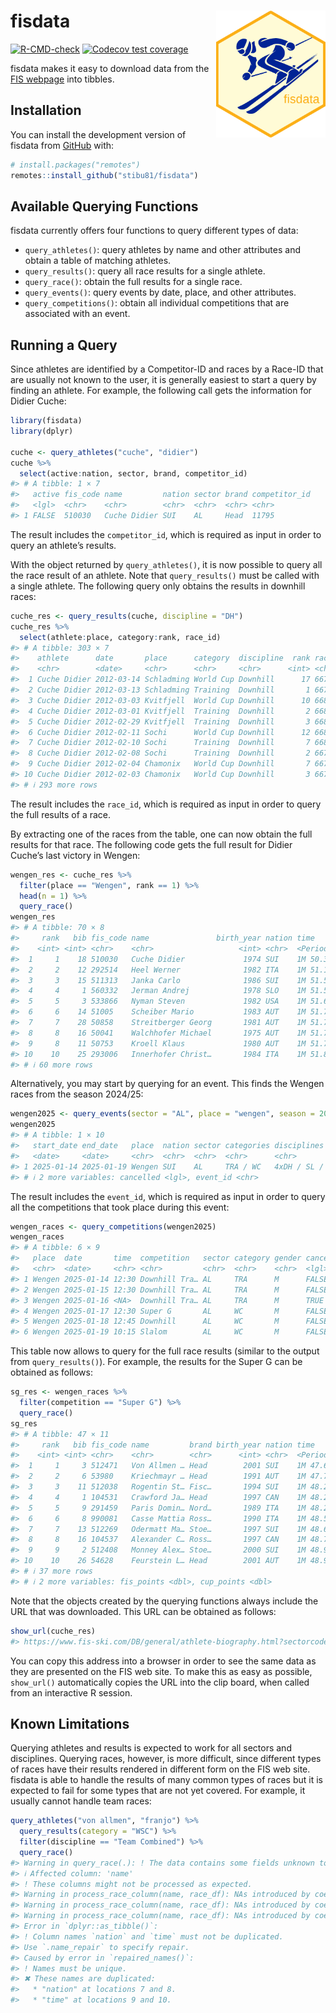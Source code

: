 
<!-- README.md is generated from README.Rmd. Please edit that file -->

# fisdata <img src="man/figures/fisdata_logo.png" align="right" width="175" />

<!-- badges: start -->

[![R-CMD-check](https://github.com/stibu81/fisdata/actions/workflows/R-CMD-check.yaml/badge.svg)](https://github.com/stibu81/fisdata/actions/workflows/R-CMD-check.yaml)
[![Codecov test
coverage](https://codecov.io/gh/stibu81/fisdata/graph/badge.svg)](https://app.codecov.io/gh/stibu81/fisdata)
<!-- badges: end -->

fisdata makes it easy to download data from the [FIS
webpage](https://www.fis-ski.com) into tibbles.

## Installation

You can install the development version of fisdata from
[GitHub](https://github.com/) with:

``` r
# install.packages("remotes")
remotes::install_github("stibu81/fisdata")
```

## Available Querying Functions

fisdata currently offers four functions to query different types of
data:

- `query_athletes()`: query athletes by name and other attributes and
  obtain a table of matching athletes.
- `query_results()`: query all race results for a single athlete.
- `query_race()`: obtain the full results for a single race.
- `query_events()`: query events by date, place, and other attributes.
- `query_competitions()`: obtain all individual competitions that are
  associated with an event.

## Running a Query

Since athletes are identified by a Competitor-ID and races by a Race-ID
that are usually not known to the user, it is generally easiest to start
a query by finding an athlete. For example, the following call gets the
information for Didier Cuche:

``` r
library(fisdata)
library(dplyr)

cuche <- query_athletes("cuche", "didier")
cuche %>% 
  select(active:nation, sector, brand, competitor_id)
#> # A tibble: 1 × 7
#>   active fis_code name         nation sector brand competitor_id
#>   <lgl>  <chr>    <chr>        <chr>  <chr>  <chr> <chr>        
#> 1 FALSE  510030   Cuche Didier SUI    AL     Head  11795
```

The result includes the `competitor_id`, which is required as input in
order to query an athlete’s results.

With the object returned by `query_athletes()`, it is now possible to
query all the race result of an athlete. Note that `query_results()`
must be called with a single athlete. The following query only obtains
the results in downhill races:

``` r
cuche_res <- query_results(cuche, discipline = "DH")
cuche_res %>% 
  select(athlete:place, category:rank, race_id)
#> # A tibble: 303 × 7
#>    athlete      date       place      category  discipline  rank race_id
#>    <chr>        <date>     <chr>      <chr>     <chr>      <int> <chr>  
#>  1 Cuche Didier 2012-03-14 Schladming World Cup Downhill      17 66746  
#>  2 Cuche Didier 2012-03-13 Schladming Training  Downhill       1 66744  
#>  3 Cuche Didier 2012-03-03 Kvitfjell  World Cup Downhill      10 66811  
#>  4 Cuche Didier 2012-03-01 Kvitfjell  Training  Downhill       2 66809  
#>  5 Cuche Didier 2012-02-29 Kvitfjell  Training  Downhill       3 66810  
#>  6 Cuche Didier 2012-02-11 Sochi      World Cup Downhill      12 66801  
#>  7 Cuche Didier 2012-02-10 Sochi      Training  Downhill       7 66800  
#>  8 Cuche Didier 2012-02-08 Sochi      Training  Downhill       2 66798  
#>  9 Cuche Didier 2012-02-04 Chamonix   World Cup Downhill       7 66795  
#> 10 Cuche Didier 2012-02-03 Chamonix   World Cup Downhill       3 66767  
#> # ℹ 293 more rows
```

The result includes the `race_id`, which is required as input in order
to query the full results of a race.

By extracting one of the races from the table, one can now obtain the
full results for that race. The following code gets the full result for
Didier Cuche’s last victory in Wengen:

``` r
wengen_res <- cuche_res %>% 
  filter(place == "Wengen", rank == 1) %>% 
  head(n = 1) %>%
  query_race()
wengen_res
#> # A tibble: 70 × 8
#>     rank   bib fis_code name               birth_year nation time      diff_time
#>    <int> <int> <chr>    <chr>                   <int> <chr>  <Period>  <Period> 
#>  1     1    18 510030   Cuche Didier             1974 SUI    1M 50.31S 0S       
#>  2     2    12 292514   Heel Werner              1982 ITA    1M 51.17S 0.86S    
#>  3     3    15 511313   Janka Carlo              1986 SUI    1M 51.52S 1.21S    
#>  4     4     1 560332   Jerman Andrej            1978 SLO    1M 51.58S 1.27S    
#>  5     5     3 533866   Nyman Steven             1982 USA    1M 51.67S 1.36S    
#>  6     6    14 51005    Scheiber Mario           1983 AUT    1M 51.76S 1.45S    
#>  7     7    28 50858    Streitberger Georg       1981 AUT    1M 51.77S 1.46S    
#>  8     8    16 50041    Walchhofer Michael       1975 AUT    1M 51.79S 1.48S    
#>  9     8    11 50753    Kroell Klaus             1980 AUT    1M 51.79S 1.48S    
#> 10    10    25 293006   Innerhofer Christ…       1984 ITA    1M 51.85S 1.54S    
#> # ℹ 60 more rows
```

Alternatively, you may start by querying for an event. This finds the
Wengen races from the season 2024/25:

``` r
wengen2025 <- query_events(sector = "AL", place = "wengen", season = 2025)
wengen2025
#> # A tibble: 1 × 10
#>   start_date end_date   place  nation sector categories disciplines    genders
#>   <date>     <date>     <chr>  <chr>  <chr>  <chr>      <chr>          <chr>  
#> 1 2025-01-14 2025-01-19 Wengen SUI    AL     TRA / WC   4xDH / SL / SG M      
#> # ℹ 2 more variables: cancelled <lgl>, event_id <chr>
```

The result includes the `event_id`, which is required as input in order
to query all the competitions that took place during this event:

``` r
wengen_races <- query_competitions(wengen2025)
wengen_races
#> # A tibble: 6 × 9
#>   place  date       time  competition   sector category gender cancelled race_id
#>   <chr>  <date>     <chr> <chr>         <chr>  <chr>    <chr>  <lgl>     <chr>  
#> 1 Wengen 2025-01-14 12:30 Downhill Tra… AL     TRA      M      FALSE     122804 
#> 2 Wengen 2025-01-15 12:30 Downhill Tra… AL     TRA      M      FALSE     122805 
#> 3 Wengen 2025-01-16 <NA>  Downhill Tra… AL     TRA      M      TRUE      122806 
#> 4 Wengen 2025-01-17 12:30 Super G       AL     WC       M      FALSE     122807 
#> 5 Wengen 2025-01-18 12:45 Downhill      AL     WC       M      FALSE     122808 
#> 6 Wengen 2025-01-19 10:15 Slalom        AL     WC       M      FALSE     122809
```

This table now allows to query for the full race results (similar to the
output from `query_results()`). For example, the results for the Super G
can be obtained as follows:

``` r
sg_res <- wengen_races %>% 
  filter(competition == "Super G") %>% 
  query_race()
sg_res
#> # A tibble: 47 × 11
#>     rank   bib fis_code name         brand birth_year nation time      diff_time
#>    <int> <int> <chr>    <chr>        <chr>      <int> <chr>  <Period>  <Period> 
#>  1     1     3 512471   Von Allmen … Head        2001 SUI    1M 47.65S 0S       
#>  2     2     6 53980    Kriechmayr … Head        1991 AUT    1M 47.75S 0.1S     
#>  3     3    11 512038   Rogentin St… Fisc…       1994 SUI    1M 48.23S 0.58S    
#>  4     4     1 104531   Crawford Ja… Head        1997 CAN    1M 48.27S 0.62S    
#>  5     5     9 291459   Paris Domin… Nord…       1989 ITA    1M 48.28S 0.63S    
#>  6     6     8 990081   Casse Mattia Ross…       1990 ITA    1M 48.57S 0.92S    
#>  7     7    13 512269   Odermatt Ma… Stoe…       1997 SUI    1M 48.69S 1.04S    
#>  8     8    16 104537   Alexander C… Ross…       1997 CAN    1M 48.78S 1.13S    
#>  9     9     2 512408   Monney Alex… Stoe…       2000 SUI    1M 48.92S 1.27S    
#> 10    10    26 54628    Feurstein L… Head        2001 AUT    1M 48.97S 1.32S    
#> # ℹ 37 more rows
#> # ℹ 2 more variables: fis_points <dbl>, cup_points <dbl>
```

Note that the objects created by the querying functions always include
the URL that was downloaded. This URL can be obtained as follows:

``` r
show_url(cuche_res)
#> https://www.fis-ski.com/DB/general/athlete-biography.html?sectorcode=AL&seasoncode=&competitorid=11795&type=result&categorycode=&sort=&place=&disciplinecode=DH&position=&limit=2000
```

You can copy this address into a browser in order to see the same data
as they are presented on the FIS web site. To make this as easy as
possible, `show_url()` automatically copies the URL into the clip board,
when called from an interactive R session.

## Known Limitations

Querying athletes and results is expected to work for all sectors and
disciplines. Querying races, however, is more difficult, since different
types of races have their results rendered in different form on the FIS
web site. fisdata is able to handle the results of many common types of
races but it is expected to fail for some types that are not yet
covered. For example, it usually cannot handle team races:

``` r
query_athletes("von allmen", "franjo") %>% 
  query_results(category = "WSC") %>% 
  filter(discipline == "Team Combined") %>% 
  query_race()
#> Warning in query_race(.): ! The data contains some fields unknown to fisdata.
#> ℹ Affected column: 'name'
#> ! These columns might not be processed as expected.
#> Warning in process_race_column(name, race_df): NAs introduced by coercion
#> Warning in process_race_column(name, race_df): NAs introduced by coercion
#> Warning in process_race_column(name, race_df): NAs introduced by coercion
#> Error in `dplyr::as_tibble()`:
#> ! Column names `nation` and `time` must not be duplicated.
#> Use `.name_repair` to specify repair.
#> Caused by error in `repaired_names()`:
#> ! Names must be unique.
#> ✖ These names are duplicated:
#>   * "nation" at locations 7 and 8.
#>   * "time" at locations 9 and 10.
```
